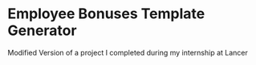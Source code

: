 # Employee Bonuses Template Generator
 Modified Version of a project I completed during my internship at Lancer
